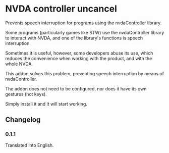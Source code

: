 # NVDA controller uncancel

Prevents speech interruption for programs using the nvdaController library.

Some programs (particularly games like STW) use the nvdaController library to interact with NVDA, and one of the library's functions is speech interruption.

Sometimes it is useful, however, some developers abuse its use, which reduces the convenience when working with the product, and with the whole NVDA.

This addon solves this problem, preventing speech interruption by means of nvdaController.

The addon does not need to be configured, nor does it have its own gestures (hot keys).

Simply install it and it will start working.

## Changelog

### 0.1.1

Translated into English.
